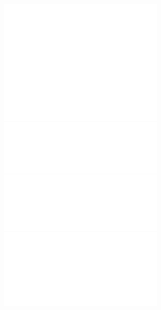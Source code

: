 <!-- https://mienaiyami.github.io/ -->

<!-- <img align="center" src="https://github-readme-stats.vercel.app/api?username=mienaiyami&theme=radical&show_icons=true"/>
<img align="center" src="https://github-readme-stats.vercel.app/api/top-langs/?username=mienaiyami&layout=compact&theme=radical"/> -->

![info](./github-metrics.svg)
![info](./metrics.plugin.languages.indepth.svg)
![info](./metrics.plugin.stargazers.svg)
![info](./metrics.plugin.sponsors.svg)
<!-- ![info](./metrics.plugin.isocalendar.fullyear.svg) -->